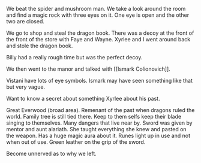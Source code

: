 We beat the spider and mushroom man. We take a look around the room and find a magic rock with three eyes on it. One eye is open and the other two are closed.


We go to shop and steal the dragon book. There was a decoy at the front of the front of the store with Faye and Wayne. Xyrlee and I went around back and stole the dragon book. 

Billy had a really rough time but was the perfect decoy. 

We then went to the manor and talked with [[Ismark Colionovich]]. 

Vistani have lots of eye symbols. Ismark may have seen something like that but very vague.


Want to know a secret about something Xyrlee about his past.

Great Everwood (broad area). Remenant of the past when dragons ruled the world. Family tree is still tied there. Keep to them selfs keep their blade singing to themselves. Many dangers that live near by. Sword was given by mentor and aunt alariath. She taught everything she knew and pasted on the weapon. Has a huge magic aura about it. Runes light up in use and not when out of use. Green leather on the grip of the sword. 

Become unnerved as to why we left. 

